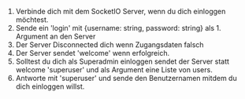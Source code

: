 1. Verbinde dich mit dem SocketIO Server, wenn du dich einloggen möchtest.
2. Sende ein 'login' mit {username: string, password: string} als 1. Argument an den Server
3. Der Server Disconnected dich wenn Zugangsdaten falsch
4. Der Server sendet 'welcome' wenn erfolgreich.
5. Solltest du dich als Superadmin einloggen sendet der Server statt welcome 'superuser' und als Argument eine Liste von users.
6. Antworte mit 'superuser' und sende den Benutzernamen mitdem du dich einloggen willst.